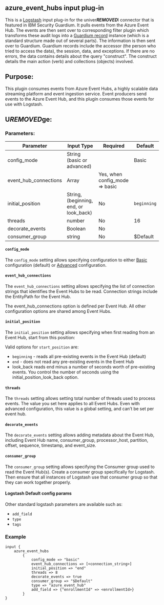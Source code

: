 ## azure_event_hubs input plug-in

This is a [Logstash](https://github.com/elastic/logstash) input plug-in for the univer***REMOVED***l connector that is featured in IBM Security Guardium. It pulls events from the Azure Event Hub. The events are then sent over to corresponding filter plugin which transforms these audit logs into a [Guardium record](https://github.com/IBM/univer***REMOVED***l-connectors/blob/main/common/src/main/java/com/ibm/guardium/univer***REMOVED***lconnector/commons/structures/Record.java)  instance (which is a standard structure made out of several parts). The information is then sent over to Guardium. Guardium records include the accessor (the person who tried to access the data), the session, data, and exceptions. If there are no errors, the data contains details about the query "construct". The construct details the main action (verb) and collections (objects) involved.


## Purpose:

This plugin consumes events from Azure Event Hubs, a highly scalable data streaming platform and event ingestion service. Event producers send events to the Azure Event Hub, and this plugin consumes those events for use with Logstash.

## U***REMOVED***ge:

### Parameters:
	
| Parameter | Input Type | Required | Default |
|-----------|------------|----------|---------|
| config_mode | String (basic or advanced) |  | Basic |
| event_hub_connections | Array | Yes, when config_mode => basic |  |
| initial_position | String, (beginning, end, or look_back) | No | `beginning` |
| threads | number | No | 16 |
| decorate_events | Boolean | No | |
| consumer_group | string | No | $Default |



#### `config_mode`
The `config_mode` setting allows specifying configuration to either [Basic](https://www.elastic.co/guide/en/logstash/current/plugins-inputs-azure_event_hubs.html#plugins-inputs-azure_event_hubs-eh_basic_config) configuration (default) or [Advanced](https://www.elastic.co/guide/en/logstash/current/plugins-inputs-azure_event_hubs.html#plugins-inputs-azure_event_hubs-eh_advanced_config) configuration.

#### `event_hub_connections`
The `event_hub_connections` setting allows specifying the list of connection strings that identifies the Event Hubs to be read. Connection strings include the EntityPath for the Event Hub.

The event_hub_connections option is defined per Event Hub. All other configuration options are shared among Event Hubs.

#### `initial_position`
The `initial_position` setting allows specifying when first reading from an Event Hub, start from this position:

Valid options for `start_position` are:
* `beginning` - reads all pre-existing events in the Event Hub (default)
* `end` - does not read any pre-existing events in the Event Hub
* look_back reads end minus a number of seconds worth of pre-existing events. You control the number of seconds using the initial_position_look_back option.

#### `threads`
The `threads` setting allows setting total number of threads used to process events. The value you set here applies to all Event Hubs. Even with advanced configuration, this value is a global setting, and can’t be set per event hub.

#### `decorate_events`
The `decorate_events` setting allows adding metadata about the Event Hub, including Event Hub name, consumer_group, processor_host, partition, offset, sequence, timestamp, and event_size.

#### `consumer_group`
The `consumer_group` setting allows specifying the Consumer group used to read the Event Hub(s). Create a consumer group specifically for Logstash. Then ensure that all instances of Logstash use that consumer group so that they can work together properly.

#### Logstash Default config params
Other standard logstash parameters are available such as:
* `add_field`
* `type`
* `tags`

### Example

	input {
		azure_event_hubs 
			{
				config_mode => "basic"
				event_hub_connections => [<connection_string>]
				initial_position => "end"
				threads => 8
				decorate_events => true
				consumer_group => "$Default" 
				type => "azure_event_hub"
				add_field => {"enrollmentId" => <enrollmentId>}	
			}
	}

